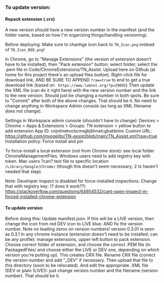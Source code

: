 
### To update version:

#### Repack extension (.crx)

A new version should have a new version number in the manifest (and the folder name, based on how I'm organizing things/handling versioning).

Before deploying: Make sure to chanhge icon back to `TN_Icon.png` instead of `TN_Icon_RED.png`!

In Chrome, go to "Manage Extensions" (the version of extension doesn't have to be installed),  then "Pack extension" button; select folder; select the .pem file in Code/ChromeExtensions/TN_Assist.
Upload here on Github (at home for this project there's an upload files button).  Right-click file for download link, AND BE SURE TO APPEND `?raw=true` to end to get a true download link (based on ` https://www.labnol.org/?p=29092`)
Then update the XML file (can do it right here) with the new version number and the link to the new version.  Should just be changing a number in both spots.
Be sure to "Commit" after both of the above changes.
That should be it.  No need to change anything in Workspace Admin console (as long as XML filename does not change).

Settings in Workspace admin console (shouldn't have to change): Devices > Chrome > Apps & Extensions > Groups: TN extension > yellow button to add extension
App ID: cnjnlmeknckcmejjkjbhnalcgbabbimc
Custom URL: https://github.com/mvogelito/TN-assist/blob/main/TN_Assist.xml?raw=true
Installation policy: Force install and pin

To force-install a local extension (not from Chrome store): see local folder ChromeManagementFiles.  Windows users need to add registry key with token.  Mac users ?can? text file to specific location `/Library/Google/Chrome/` (though this doesn't seem necessary; 2 tx haven't needed that step).

Note: Developer inspect is disabled for force-installed inspections.  Change that with registry key: (? does it work??)
https://stackoverflow.com/questions/64954532/cant-open-inspect-in-forced-installed-chrome-extension

#### To update version
Before doing this: Update manifest.json.  If this will be a LIVE version, then change the icon from red DEV icon to LIVE blue.  AND fix the version number.  Note *no* leading zeros on version numbers!  version 0.3.01 is seen as 0.3.1
In any chrome instance (extension doesn't need to be installed; can be any profile): manage extensions, upper-left button to pack extension.  Choose correct folder of extension, and choose the correct .PEM file (in PackagedFiles/ and choose either the LIVE or DEV one, depending on which version you're putting up).  This creates CRX file.  Rename CRX file (correct the version number and add "_DEV" if necessary.
Then upload that file to this directory (soon to be relocated).  And edit the appropriate .XML file (DEV or plain (LIVE)): just change version number and the filename (version number).
That should be it.
